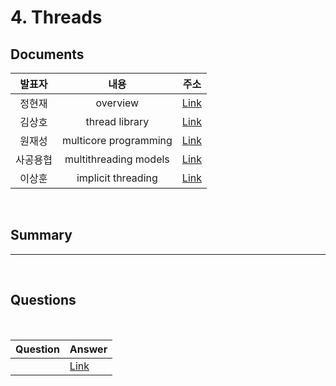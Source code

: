 #  4. Threads

##  Documents

| 발표자 | 내용 | 주소 |
|:----:|:-----:|:-----:|
|정현재| overview | [Link]()|
|김상호| thread library | [Link]()|
|원재성| multicore programming | [Link]()|
|사공용협 | multithreading models | [Link]()|
|이상훈 | implicit threading | [Link]()|

<br>

##  Summary




--------------------------------------
<br>

##  Questions


<br>

|Question|Answer|
|--------------|--------------|
|| [Link]()|
